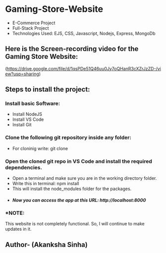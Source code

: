 # Gaming-Store-Website
<ul>
  <li>E-Commerce Project</li>
  <li>Full-Stack Project</li>
  <li>Technologies Used: EJS, CSS, Javascript, Nodejs, Express, MongoDb</li>
</ul>

## Here is the Screen-recording video for the Gaming Store Website:
(https://drive.google.com/file/d/1qsPDe51Q46uu0Jy7oQHanR3cXZrJzZD-/view?usp=sharing)

## Steps to install the project:
   ### Install basic Software:
   * Install NodeJS
   * Install VS Code
   * Install Git
   
   ### Clone the following git repository inside any folder:
  
   * For cloninig write: git clone
     
   ### Open the cloned git repo in VS Code and install the required dependencies.
   
  * Open a terminal and make sure you are in the working directory folder.
  * Write this in terminal: npm install
  * This will install the node_modules folder for the packages.
  * ##### Now you can access the app at this URL: http://localhost:8000

### *NOTE:
This website is not completely functional. So, I will continue to make updates in it.
## Author- (Akanksha Sinha)
 
